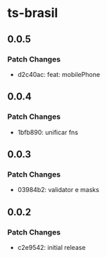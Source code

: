 # ts-brasil

## 0.0.5

### Patch Changes

- d2c40ac: feat: mobilePhone

## 0.0.4

### Patch Changes

- 1bfb890: unificar fns

## 0.0.3

### Patch Changes

- 03984b2: validator e masks

## 0.0.2

### Patch Changes

- c2e9542: initial release
